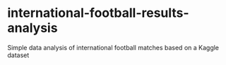 # international-football-results-analysis
Simple data analysis of international football matches based on a Kaggle dataset
